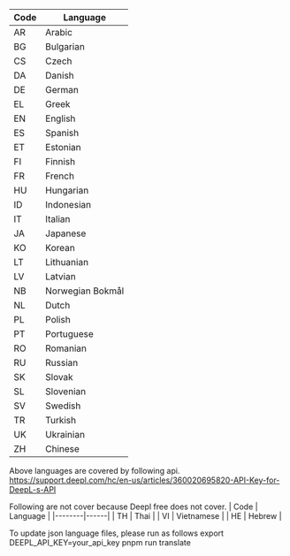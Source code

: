 | Code | Language |
|--------|------|
| AR | Arabic |
| BG | Bulgarian |
| CS | Czech |
| DA | Danish |
| DE | German |
| EL | Greek |
| EN | English |
| ES | Spanish |
| ET | Estonian |
| FI | Finnish |
| FR | French |
| HU | Hungarian |
| ID | Indonesian |
| IT | Italian |
| JA | Japanese |
| KO | Korean |
| LT | Lithuanian |
| LV | Latvian |
| NB | Norwegian Bokmål |
| NL | Dutch |
| PL | Polish |
| PT | Portuguese |
| RO | Romanian |
| RU | Russian |
| SK | Slovak |
| SL | Slovenian |
| SV | Swedish |
| TR | Turkish |
| UK | Ukrainian |
| ZH | Chinese |

Above languages are covered by following api.
https://support.deepl.com/hc/en-us/articles/360020695820-API-Key-for-DeepL-s-API

Following are not cover because Deepl free does not cover.
| Code | Language |
|--------|------|
| TH | Thai |
| VI | Vietnamese |
| HE | Hebrew |


To update json language files, please run as follows
export DEEPL_API_KEY=your_api_key
pnpm run translate